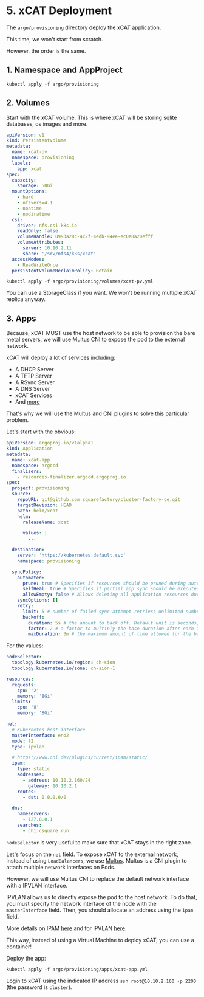 # 5. xCAT Deployment

The `argo/provisioning` directory deploy the xCAT application.

This time, we won't start from scratch.

However, the order is the same.

## 1. Namespace and AppProject

```shell title="user@local:/cluster-factory-ce"
kubectl apply -f argo/provisioning
```

## 2. Volumes

Start with the xCAT volume. This is where xCAT will be storing sqlite databases, os images and more.

```yaml title="argo/provisioning/volumes/xcat-pv.yml"
apiVersion: v1
kind: PersistentVolume
metadata:
  name: xcat-pv
  namespace: provisioning
  labels:
    app: xcat
spec:
  capacity:
    storage: 50Gi
  mountOptions:
    - hard
    - nfsvers=4.1
    - noatime
    - nodiratime
  csi:
    driver: nfs.csi.k8s.io
    readOnly: false
    volumeHandle: 0993a28c-4c2f-4edb-94ee-ec0e8a20efff
    volumeAttributes:
      server: 10.10.2.11
      share: '/srv/nfs4/k8s/xcat'
  accessModes:
    - ReadWriteOnce
  persistentVolumeReclaimPolicy: Retain
```

```shell title="user@local:/cluster-factory-ce"
kubectl apply -f argo/provisioning/volumes/xcat-pv.yml
```

You can use a StorageClass if you want. We won't be running multiple xCAT replica anyway.

## 3. Apps

Because, xCAT MUST use the host network to be able to provision the bare metal servers, we will use Multus CNI to expose the pod to the external network.

xCAT will deploy a lot of services including:

- A DHCP Server
- A TFTP Server
- A RSync Server
- A DNS Server
- xCAT Services
- And [more](https://xcat-docs.readthedocs.io/en/stable/advanced/ports/xcat_ports.html)

That's why we will use the Multus and CNI plugins to solve this particular problem.

Let's start with the obvious:

```yaml title="argo/provisioning/apps/xcat-app.yml"
apiVersion: argoproj.io/v1alpha1
kind: Application
metadata:
  name: xcat-app
  namespace: argocd
  finalizers:
    - resources-finalizer.argocd.argoproj.io
spec:
  project: provisioning
  source:
    repoURL: git@github.com:squarefactory/cluster-factory-ce.git
    targetRevision: HEAD
    path: helm/xcat
    helm:
      releaseName: xcat

      values: |
        ...

  destination:
    server: 'https://kubernetes.default.svc'
    namespace: provisioning

  syncPolicy:
    automated:
      prune: true # Specifies if resources should be pruned during auto-syncing ( false by default ).
      selfHeal: true # Specifies if partial app sync should be executed when resources are changed only in target Kubernetes cluster and no git change detected ( false by default ).
      allowEmpty: false # Allows deleting all application resources during automatic syncing ( false by default ).
    syncOptions: []
    retry:
      limit: 5 # number of failed sync attempt retries; unlimited number of attempts if less than 0
      backoff:
        duration: 5s # the amount to back off. Default unit is seconds, but could also be a duration (e.g. "2m", "1h")
        factor: 2 # a factor to multiply the base duration after each failed retry
        maxDuration: 3m # the maximum amount of time allowed for the backoff strategy
```

For the values:

```yaml title="values-custom.yaml"
nodeSelector:
  topology.kubernetes.io/region: ch-sion
  topology.kubernetes.io/zone: ch-sion-1

resources:
  requests:
    cpu: '2'
    memory: '8Gi'
  limits:
    cpu: '8'
    memory: '8Gi'

net:
  # Kubernetes host interface
  masterInterface: eno2
  mode: l2
  type: ipvlan

  # https://www.cni.dev/plugins/current/ipam/static/
  ipam:
    type: static
    addresses:
      - address: 10.10.2.160/24
        gateway: 10.10.2.1
    routes:
      - dst: 0.0.0.0/0

  dns:
    nameservers:
      - 127.0.0.1
    searches:
      - ch1.csquare.run
```

`nodeSelector` is very useful to make sure that xCAT stays in the right zone.

Let's focus on the `net` field. To expose xCAT to the external network, instead of using `LoadBalancers`, we use [Multus](https://github.com/k8snetworkplumbingwg/multus-cni). Multus is a CNI plugin to attach multiple network interfaces on Pods.

However, we will use Multus CNI to replace the default network interface with a IPVLAN interface.

IPVLAN allows us to directly expose the pod to the host network. To do that, you must specify the network interface of the node with the `masterInterface` field. Then, you should allocate an address using the `ipam` field.

More details on IPAM [here](https://www.cni.dev/plugins/current/ipam/static/) and for IPVLAN [here](https://www.cni.dev/plugins/current/main/ipvlan/).

This way, instead of using a Virtual Machine to deploy xCAT, you can use a container!

Deploy the app:

```shell title="user@local:/cluster-factory-ce"
kubectl apply -f argo/provisioning/apps/xcat-app.yml
```

Login to xCAT using the indicated IP address `ssh root@10.10.2.160 -p 2200` (the password is `cluster`).
